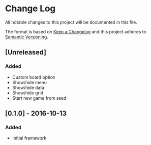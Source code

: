# Change Log
All notable changes to this project will be documented in this file.

The format is based on [Keep a Changelog](http://keepachangelog.com/)
and this project adheres to [Semantic Versioning](http://semver.org/).

## [Unreleased]
### Added
- Custom board option
- Show/hide menu
- Show/hide data
- Show/hide grid
- Start new game from seed

## [0.1.0] - 2016-10-13 
### Added
- Initial framework